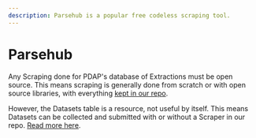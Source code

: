 ```yaml
---
description: Parsehub is a popular free codeless scraping tool.
---
```


# Parsehub

Any Scraping done for PDAP's database of Extractions must be open source. This means scraping is generally done from scratch or with open source libraries, with everything [kept in our repo](https://github.com/Police-Data-Accessibility-Project/PDAP-Scrapers).&#x20;

However, the Datasets table is a resource, not useful by itself. This means Datasets can be collected and submitted with or without a Scraper in our repo. [Read more here](../../activities/submit-or-update-datasets/examples-best-practices.md).
